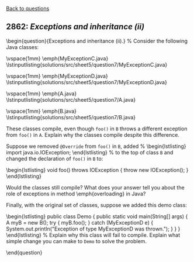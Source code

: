 [Back to questions](../README.md)

## 2862: *Exceptions and inheritance (ii)*

\begin{question}{Exceptions and inheritance (ii).}
%
Consider the following Java classes:

\vspace{1mm}
\emph{MyExceptionC.java}
\lstinputlisting{solutions/src/sheet5/question7/MyExceptionC.java}

\vspace{1mm}
\emph{MyExceptionD.java}
\lstinputlisting{solutions/src/sheet5/question7/MyExceptionD.java}

\vspace{1mm}
\emph{A.java}
\lstinputlisting{solutions/src/sheet5/question7/A.java}

\vspace{1mm}
\emph{B.java}
\lstinputlisting{solutions/src/sheet5/question7/B.java}

These classes compile, even though `foo()` in `B` throws a different exception from `foo()` in `A`.  Explain why
the classes compile despite this difference.

Suppose we removed `@Override` from `foo()` in `B`, added
%
\begin{lstlisting}
import java.io.IOException;
\end{lstlisting}
%
to the top of class `B` and changed the declaration of `foo()` in `B` to:

\begin{lstlisting}
void foo() throws IOException {
  throw new IOException();
}
\end{lstlisting}

Would the classes still compile?  What does your answer tell you about the role of exceptions in method \emph{overloading} in Java?

Finally, with the original set of classes, suppose we added this demo class:

\begin{lstlisting}
public class Demo {
  public static void main(String[] args) {
    A myB = new B();
    try {
      myB.foo();
    } catch (MyExceptionD e) {
      System.out.println("Exception of type MyExceptionD was thrown.");
    }
  }
}
\end{lstlisting}
%
Explain why this class will fail to compile.  Explain what simple change you can make to `Demo` to solve the problem.


\end{question}

